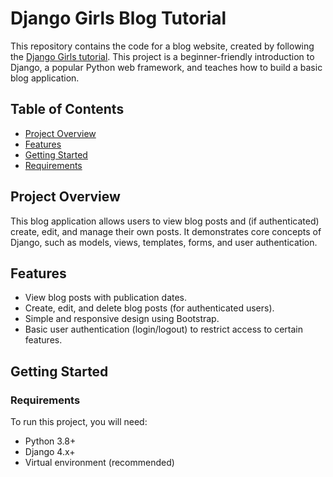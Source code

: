 # Django Girls Blog Tutorial

This repository contains the code for a blog website, created by following the [Django Girls tutorial](https://tutorial.djangogirls.org/en/). This project is a beginner-friendly introduction to Django, a popular Python web framework, and teaches how to build a basic blog application.

## Table of Contents

- [Project Overview](#project-overview)
- [Features](#features)
- [Getting Started](#getting-started)
- [Requirements](#requirements)


## Project Overview

This blog application allows users to view blog posts and (if authenticated) create, edit, and manage their own posts. It demonstrates core concepts of Django, such as models, views, templates, forms, and user authentication.

## Features

- View blog posts with publication dates.
- Create, edit, and delete blog posts (for authenticated users).
- Simple and responsive design using Bootstrap.
- Basic user authentication (login/logout) to restrict access to certain features.

## Getting Started

### Requirements

To run this project, you will need:

- Python 3.8+
- Django 4.x+
- Virtual environment (recommended)


